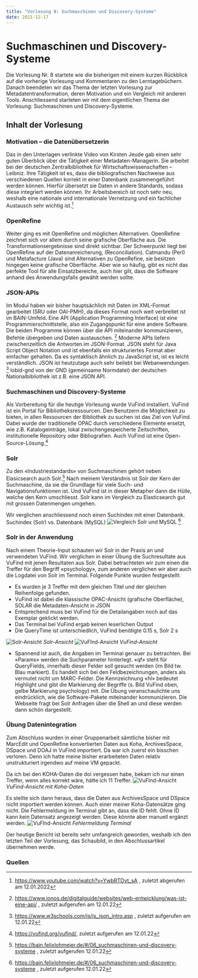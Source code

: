 ```yaml
---
title: "Vorlesung 8: Suchmaschinen und Discovery-Systeme"
date: 2021-12-17
---
```


# Suchmaschinen und Discovery-Systeme
Die Vorlesung Nr. 8 startete wie die bisherigen mit einem kurzen Rückblick auf die vorherige Vorlesung und Kommentaren zu den Lerntagebüchern. Danach beendeten wir das Thema der letzten Vorlesung zur Metadatentransformation, deren Motivation und ein Vergleich mit anderen Tools. Anschliessend starteten wir mit dem eigentlichen Thema der Vorlesung: Suchmaschinen und Discovery-Systeme.

## Inhalt der Vorlesung

### Motivation – die Datenübersetzerin
Das in den Unterlagen verlinkte Video von Kirsten Jeude gab einen sehr guten Überblick über die Tätigkeit einer Metadaten-Managerin. Sie arbeitet bei der deutschen Zentralbibliothek für Wirtschaftswissenschaften – Leibniz. Ihre Tätigkeit ist es, dass die bibliografischen Nachweise aus verschiedenen Quellen korrekt in einer Datenbank zusammengeführt werden können. Hierfür übersetzt sie Daten in andere Standards, sodass diese integriert werden können. Ihr Arbeitsbereich ist noch sehr neu, weshalb eine nationale und internationale Vernetzung und ein fachlicher Austausch sehr wichtig ist.[^1]

### OpenRefine
Weiter ging es mit OpenRefine und möglichen Alternativen. OpenRefine zeichnet sich vor allem durch seine grafische Oberfläche aus. Die Transformationsergebnisse sind direkt sichtbar. Der Schwerpunkt liegt bei OpenRefine auf der Datenanreicherung, (Reconciliation). Catmandu (Perl) und Metafacture (Java) sind Alternativen zu OpenRefine, sie besitzen hingegen keine grafische Oberfläche. Aber wie so häufig, gibt es nicht das perfekte Tool für alle Einsatzbereiche, auch hier gilt, dass die Software anhand des Anwendungsfalls gewählt werden sollte.

### JSON-APIs
Im Modul haben wir bisher hauptsächlich mit Daten im XML-Format gearbeitet (SRU oder OAI-PMH), da dieses Format noch weit verbreitet ist im BAIN-Umfeld. Eine API (Application Programming Interface) ist eine Programmierschnittstelle, also ein Zugangspunkt für eine andere Software. Die beiden Programme können über die API miteinander kommunizieren, Befehle übergeben und Daten austauschen. [^2]
Moderne APIs liefern zwischenzeitlich die Antworten im JSON-Format. JSON steht für Java Script Object Notation und ist ebenfalls ein strukturiertes Format aber einfacher gehalten. Da es syntaktisch ähnlich zu JavaScript ist, ist es leicht verständlich. JSON ist heutzutage auch sehr beliebt bei Webanwendungen. [^3] lobid-gnd von der GND (gemeinsame Normdatei) der deutschen Nationalbibliothek ist z.B. eine JSON API.

### Suchmaschinen und Discovery-Systeme
Als Vorbereitung für die heutige Vorlesung wurde VuFind installiert. VuFind ist ein Portal für Bibliotheksressourcen. Den Benutzern die Möglichkeit zu bieten, in allen Ressourcen der Bibliothek zu suchen ist das Ziel von VuFind. Dabei wurde der traditionelle OPAC durch verschiedene Elemente ersetzt, wie z.B. Katalogeinträge, lokal zwischengespeicherte Zeitschriften, institutionelle Repository oder Bibliografien. Auch VuFind ist eine Open-Source-Lösung.[^4]

### Solr
Zu den «Industriestandards» von Suchmaschinen gehört neben Elasicsearch auch Solr.[^5] 
Nach meinem Verständnis ist Solr der Kern der Suchmaschine, da sie die Grundlage für viele Such- und Navigationsfunktionen ist. Und VuFind ist in dieser Metapher dann die Hülle, welche den Kern umschliesst. Solr kann im Vergleich zu Elasticsearch gut mit grossen Datenmengen umgehen.

Wir verglichen anschliessend noch einen Suchindex mit einer Datenbank.
Suchindex (Solr) vs. Datenbank (MySQL)
![Vergleich Solr und MySQL](https://github.com/cynkoh/BAIN21_ck/blob/4418b873b39490bc58842a748d1a87cd501f87da/images/08_Solr_vs_SQL.PNG) [^5]

### Solr in der Anwendung
Nach einem Theorie-Input schauten wir Solr in der Praxis an und verwendeten VuFind. Wir verglichen in einer Übung die Suchresultate aus VuFind mit jenen Resultaten aus Solr. Dabei betrachteten wir zum einen die Treffer für den Begriff «psychology», zum anderen verglichen wir aber auch die Logdatei von Solr im Terminal. Folgende Punkte wurden festgestellt:

- Es wurden je 3 Treffer mit dem gleichen Titel und der gleichen Reihenfolge gefunden.
- VuFind ist dabei die klassische OPAC-Ansicht (grafische Oberfläche), SOLAR die Metadaten-Ansicht in JSON
- Entsprechend muss bei VuFind für die Detailangaben noch auf das Exemplar geklickt werden.
- Das Terminal bei VuFind ergab keinen leserlichen Output
- Die QueryTime ist unterschiedlich, VuFind benötigte 0.15 s, Solr 2 s

![Solr-Ansicht](https://github.com/cynkoh/BAIN21_ck/blob/4418b873b39490bc58842a748d1a87cd501f87da/images/08_SOLR-Ansicht.PNG)
<i>Solr-Ansicht</i>
![VuFInd-Ansicht](https://github.com/cynkoh/BAIN21_ck/blob/4418b873b39490bc58842a748d1a87cd501f87da/images/08_Vufind-Ansicht.PNG)
<i>VuFind-Ansicht</i>

- Spannend ist auch, die Angaben im Terminal genauer zu betrachten. Bei «Params» werden die Suchparameter hinterlegt. «qf» steht für QueryFields, innerhalb dieser Felder soll gesucht werden (im Bild tw. Blau markiert). Es handelt sich bei den Feldbezeichnungen, anders als vermutet nicht um MARC-Felder. Die Kennzeichnung «hl» bedeutet Highlight und gibt die Markierung der Begriffe (s. Bild VuFind oben, gelbe Markierung psychology) mit. Die Übung veranschaulichte uns eindrücklich, wie die Software-Pakete miteinander kommunizieren. Die Webseite fragt bei Solr Anfragen über die Shell an und diese werden dann schön dargestellt.

### Übung Datenintegration
Zum Abschluss wurden in einer Gruppenarbeit sämtliche bisher mit MarcEdit und OpenRefine konvertierten Daten aus Koha, ArchivesSpace, DSpace und DOAJ in VuFind importiert. Da war ich zuerst ein bisschen verloren. Denn ich hatte meine bisher erarbeiteten Daten relativ unstrukturiert irgendwo auf meine VM gepackt. 

Da ich bei den KOHA-Daten die doi vergessen habe, bekam ich nur einen Treffer, wenn alles korrekt wäre, hätte ich 11 Treffer.
![VuFInd-Ansicht](https://github.com/cynkoh/BAIN21_ck/blob/4418b873b39490bc58842a748d1a87cd501f87da/images/08_VuFind_Datenintegration.png)
<i>VuFind-Ansicht mit Koha-Daten</i>

Es stellte sich dann heraus, dass die Daten aus ArchivesSpace und DSpace nicht importiert werden können. Auch einer meiner Koha-Datensätze ging nicht. Die Fehlermeldung im Terminal gibt an, dass die ID fehlt. Ohne ID kann kein Datensatz angezeigt werden. Diese könnte aber manuell ergänzt werden.
![VuFInd-Ansicht](https://github.com/cynkoh/BAIN21_ck/blob/4418b873b39490bc58842a748d1a87cd501f87da/images/08_ID_fehlt.png)
<i>Fehlermeldung Terminal</i>

Der heutige Bericht ist bereits sehr umfangreich geworden, weshalb ich den letzten Teil der Vorlesung, das Schaubild, in den Abschlussartikel übernehmen werde.

### Quellen
[^1]: <https://www.youtube.com/watch?v=YwbRTDvt_sA> , zuletzt abgerufen am 12.01.2022
[^2]: <https://www.ionos.de/digitalguide/websites/web-entwicklung/was-ist-eine-api/> , zuletzt aufgerufen am 12.01.22
[^3]: <https://www.w3schools.com/js/js_json_intro.asp> , zuletzt aufgerufen am 12.01.22
[^4]: <https://vufind.org/vufind/>, zuletzt aufgerufen am 12.01.22
[^5]: <https://bain.felixlohmeier.de/#/06_suchmaschinen-und-discovery-systeme> , zuletzt aufgerufen 12.01.22

